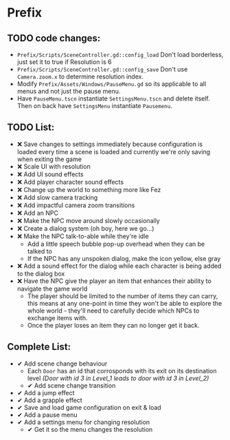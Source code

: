 # Prefix

## TODO code changes:
* `Prefix/Scripts/SceneController.gd::config_load` Don't load borderless, just set it to true if Resolution is 6
* `Prefix/Scripts/SceneController.gd::config_save` Don't use `Camera.zoom.x` to determine resolution index.
* Modify `Prefix/Assets/Windows/PauseMenu.gd` so its applicable to all menus and not just the pause menu.
* Have `PauseMenu.tscn` instantiate `SettingsMenu.tscn` and delete itself. Then on back have `SettingsMenu` instantiate `Pausemenu`.

## TODO List:
* ❌ Save changes to settings immediately because configuration is loaded every time a scene is loaded and currently we're only saving when exiting the game
* ❌ Scale UI with resolution
* ❌ Add UI sound effects
* ❌ Add player character sound effects
* ❌ Change up the world to something more like Fez
* ❌ Add slow camera tracking
* ❌ Add impactful camera zoom transitions
* ❌ Add an NPC
* ❌ Make the NPC move around slowly occasionally
* ❌ Create a dialog system (oh boy, here we go...)
* ❌ Make the NPC talk-to-able while they're idle
  * Add a little speech bubble pop-up overhead when they can be talked to
  * If the NPC has any unspoken dialog, make the icon yellow, else gray
* ❌ Add a sound effect for the dialog while each character is being added to the dialog box
* ❌ Have the NPC give the player an item that enhances their ability to navigate the game world
  * The player should be limited to the number of items they can carry, this means at any one-point in time they won't be able to explore the whole world - they'll need to carefully decide which NPCs to exchange items with.
  * Once the player loses an item they can no longer get it back.

## Complete List:
* ✔ Add scene change behaviour
  * Each `Door` has an id that corrosponds with its exit on its destination level _(Door with id 3 in Level_1 leads to door with id 3 in Level_2)_
  * ✔ Add scene change transition
* ✔  Add a jump effect
* ✔  Add a grapple effect
* ✔  Save and load game configuration on exit & load
* ✔  Add a pause menu
* ✔ Add a settings menu for changing resolution
  * ✔ Get it so the menu changes the resolution
